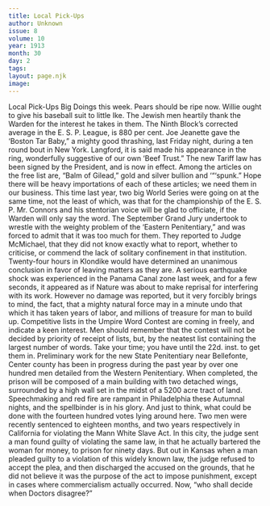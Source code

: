 ```yaml
---
title: Local Pick-Ups
author: Unknown
issue: 8
volume: 10
year: 1913
month: 30
day: 2
tags:
layout: page.njk
image:
---
```

Local Pick-Ups   Big Doings this week.    Pears should be ripe now.    Willie ought to give his baseball suit to little Ike.    The Jewish men heartily thank the Warden for the interest he takes in them.    The Ninth Block’s corrected average in the E. S. P. League, is 880 per cent.    Joe Jeanette gave the ‘Boston Tar Baby,” a mighty good thrashing, last Friday night, during a ten round bout in New York. Langford, it is said made his appearance in the ring, wonderfully suggestive of our own ‘Beef Trust.”    The new Tariff law has been signed by the President, and is now in effect. Among the articles on the free list are, “Balm of Gilead,” gold and silver bullion and ‘“‘spunk.” Hope there will be heavy importations of each of these articles; we need them in our business.    This time last year, two big World Series were going on at the same time, not the least of which, was that for the championship of the E. S. P.    Mr. Connors and his stentorian voice will be glad to officiate, if the Warden will only say the word. The September Grand Jury undertook to wrestle with the weighty problem of the ‘Eastern Penitentiary,” and was forced to admit that it was too much for them. They reported to Judge McMichael, that they did not know exactly what to report, whether to criticise, or commend the lack of solitary confinement in that institution.    Twenty-four hours in Klondike would have determined an unanimous conclusion in favor of leaving matters as they are.    A serious earthquake shock was experienced in the Panama Canal zone last week, and for a few seconds, it appeared as if Nature was about to make reprisal for interfering with its work. However no damage was reported, but it very forcibly brings to mind, the fact, that a mighty natural force may in a minute undo that which it has taken years of labor, and millions of treasure for man to build up.    Competitive lists in the Umpire Word Contest are coming in freely, and indicate a keen interest. Men should remember that the contest will not be decided by priority of receipt of lists, but, by the neatest list containing the largest number of words. Take your time; you have until the 22d. inst. to get them in.    Preliminary work for the new State Penitentiary near Bellefonte, Center county has been in progress during the past year by over one hundred men detailed from the Western Penitentiary.    When completed, the prison will be composed of a main building with two detached wings, surrounded by a high wall set in the midst of a 5200 acre tract of land.    Speechmaking and red fire are rampant in Philadelphia these Autumnal nights, and the spellbinder is in his glory. And just to think, what could be done with the fourteen hundred votes lying around here.    Two men were recently sentenced to eighteen months, and two years respectively in California for violating the Mann White Slave Act. In this city, the judge sent a man found guilty of violating the same law, in that he actually bartered the woman for money, to prison for ninety days. But out in Kansas when a man pleaded guilty to a violation of this widely known law, the judge refused to accept the plea, and then discharged the accused on the grounds, that he did not believe it was the purpose of the act to impose punishment, except in cases where commercialism actually occurred.    Now, “who shall decide when Doctors disagree?” 


